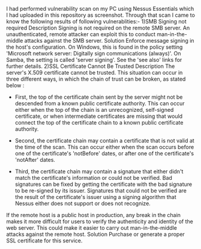 I had performed vulnerability scan on my PC using Nessus Essentials which I had uploaded in this repository as screenshot. Through that scan I came to know the following results of following vulnerablities:-
1)SMB Signing not required
Description
Signing is not required on the remote SMB server. An unauthenticated, remote attacker can exploit this to conduct man-in-the-middle attacks against the SMB server.
Solution
Enforce message signing in the host's configuration. On Windows, this is found in the policy setting 'Microsoft network server: Digitally sign communications (always)'. On Samba, the setting is called 'server signing'. See the 'see also' links for further details.
2)SSL Certificate Cannot Be Trusted
Description
The server's X.509 certificate cannot be trusted. This situation can occur in three different ways, in which the chain of trust can be broken, as stated below :

- First, the top of the certificate chain sent by the server might not be descended from a known public certificate authority. This can occur either when the top of the chain is an unrecognized, self-signed certificate, or when intermediate certificates are missing that would connect the top of the certificate chain to a known public certificate authority.

- Second, the certificate chain may contain a certificate that is not valid at the time of the scan. This can occur either when the scan occurs before one of the certificate's 'notBefore' dates, or after one of the certificate's 'notAfter' dates.

- Third, the certificate chain may contain a signature that either didn't match the certificate's information or could not be verified. Bad signatures can be fixed by getting the certificate with the bad signature to be re-signed by its issuer. Signatures that could not be verified are the result of the certificate's issuer using a signing algorithm that Nessus either does not support or does not recognize.

If the remote host is a public host in production, any break in the chain makes it more difficult for users to verify the authenticity and identity of the web server. This could make it easier to carry out man-in-the-middle attacks against the remote host.
Solution
Purchase or generate a proper SSL certificate for this service.
